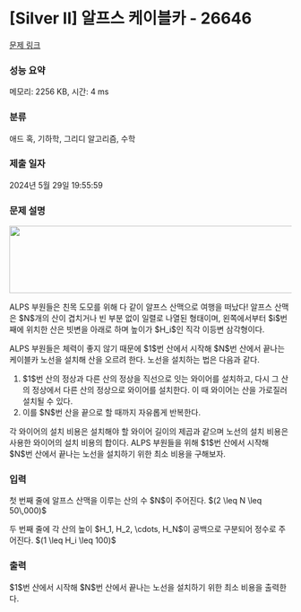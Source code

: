 # [Silver II] 알프스 케이블카 - 26646 

[문제 링크](https://www.acmicpc.net/problem/26646) 

### 성능 요약

메모리: 2256 KB, 시간: 4 ms

### 분류

애드 혹, 기하학, 그리디 알고리즘, 수학

### 제출 일자

2024년 5월 29일 19:55:59

### 문제 설명

<p style="text-align: center;"><img alt="" src="" style="width: 557px; height: 120px;"></p>

<p>ALPS 부원들은 친목 도모를 위해 다 같이 알프스 산맥으로 여행을 떠났다! 알프스 산맥은 $N$개의 산이 겹치거나 빈 부분 없이 일렬로 나열된 형태이며, 왼쪽에서부터 $i$번째에 위치한 산은 빗변을 아래로 하며 높이가 $H_i$인 직각 이등변 삼각형이다.</p>

<p>ALPS 부원들은 체력이 좋지 않기 때문에 $1$번 산에서 시작해 $N$번 산에서 끝나는 케이블카 노선을 설치해 산을 오르려 한다. 노선을 설치하는 법은 다음과 같다.</p>

<ol>
	<li>$1$번 산의 정상과 다른 산의 정상을 직선으로 잇는 와이어를 설치하고, 다시 그 산의 정상에서 다른 산의 정상으로 와이어를 설치한다. 이 때 와이어는 산을 가로질러 설치될 수 있다.</li>
	<li>이를 $N$번 산을 끝으로 할 때까지 자유롭게 반복한다.</li>
</ol>

<p>각 와이어의 설치 비용은 설치해야 할 와이어 길이의 제곱과 같으며 노선의 설치 비용은 사용한 와이어의 설치 비용의 합이다. ALPS 부원들을 위해 $1$번 산에서 시작해 $N$번 산에서 끝나는 노선을 설치하기 위한 최소 비용을 구해보자.</p>

### 입력 

 <p>첫 번째 줄에 알프스 산맥을 이루는 산의 수 $N$이 주어진다. $(2 \leq N \leq 50\,000)$</p>

<p>두 번째 줄에 각 산의 높이 $H_1, H_2, \cdots, H_N$이 공백으로 구분되어 정수로 주어진다. $(1 \leq H_i \leq 100)$</p>

### 출력 

 <p>$1$번 산에서 시작해 $N$번 산에서 끝나는 노선을 설치하기 위한 최소 비용을 출력한다. </p>

